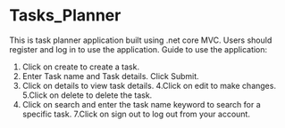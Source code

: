 # Tasks_Planner
This is task planner application built using .net core MVC. Users should register and log in to use the application. 
Guide to use the application:
1. Click on create to create a task. 
2. Enter Task name and Task details. Click Submit.
3. Click on details to view task details.
4.Click on edit to make changes.
5.Click on delete to delete the task.
6. Click on search and enter the task name keyword to search for a specific task.
7.Click on sign out to log out from your account.

